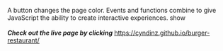 A button changes the page color. Events and functions combine to give JavaScript the ability to create interactive experiences. show <br><br>
***Check out the live page by clicking*** https://cyndinz.github.io/burger-restaurant/